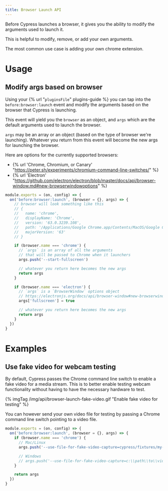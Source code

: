 ```yaml
---
title: Browser Launch API
---
```


Before Cypress launches a browser, it gives you the ability to modify the arguments used to launch it.

This is helpful to modify, remove, or add your own arguments.

The most common use case is adding your own chrome extension.

# Usage

## Modify args based on browser

Using your {% url "`pluginsFile`" plugins-guide %} you can tap into the `before:browser:launch` event and modify the arguments based on the browser that Cypress is launching.

This event will yield you the `browser` as an object, and `args` which are the default arguments used to launch the browser. 

`args` may be an array or an object (based on the type of browser we're launching). Whatever you return from this event will become the new args for launching the browser.

Here are options for the currently supported browsers:

* {% url 'Chrome, Chromium, or Canary' "https://peter.sh/experiments/chromium-command-line-switches/" %}
* {% url 'Electron' "https://github.com/electron/electron/blob/master/docs/api/browser-window.md#new-browserwindowoptions" %}

```js
module.exports = (on, config) => {
  on('before:browser:launch', (browser = {}, args) => {
    // browser will look something like this
    // {
    //   name: 'chrome',
    //   displayName: 'Chrome',
    //   version: '63.0.3239.108',
    //   path: '/Applications/Google Chrome.app/Contents/MacOS/Google Chrome',
    //   majorVersion: '63'
    // }

    if (browser.name === 'chrome') {
      // `args` is an array of all the arguments
      // that will be passed to Chrome when it launchers
      args.push('--start-fullscreen')

      // whatever you return here becomes the new args
      return args
    }

    if (browser.name === 'electron') {
      // `args` is a `BrowserWindow` options object
      // https://electronjs.org/docs/api/browser-window#new-browserwindowoptions
      args['fullscreen'] = true

      // whatever you return here becomes the new args
      return args
    }
  })
}
```

# Examples

## Use fake video for webcam testing

By default, Cypress passes the Chrome command line switch to enable a fake video for a media stream. This is to better enable testing webcam functionality without having to have the necessary hardware to test.

{% imgTag /img/api/browser-launch-fake-video.gif "Enable fake video for testing" %}

You can however send your own video file for testing by passing a Chrome command line switch pointing to a video file.

```js
module.exports = (on, config) => {
  on('before:browser:launch', (browser = {}, args) => {
    if (browser.name === 'chrome') {
      // Mac/Linux
      args.push('--use-file-for-fake-video-capture=cypress/fixtures/my-video.y4m')

      // Windows
      // args.push('--use-file-for-fake-video-capture=c:\\path\\to\\video\\my-video.y4m')
    }

    return args
  })
}
```
